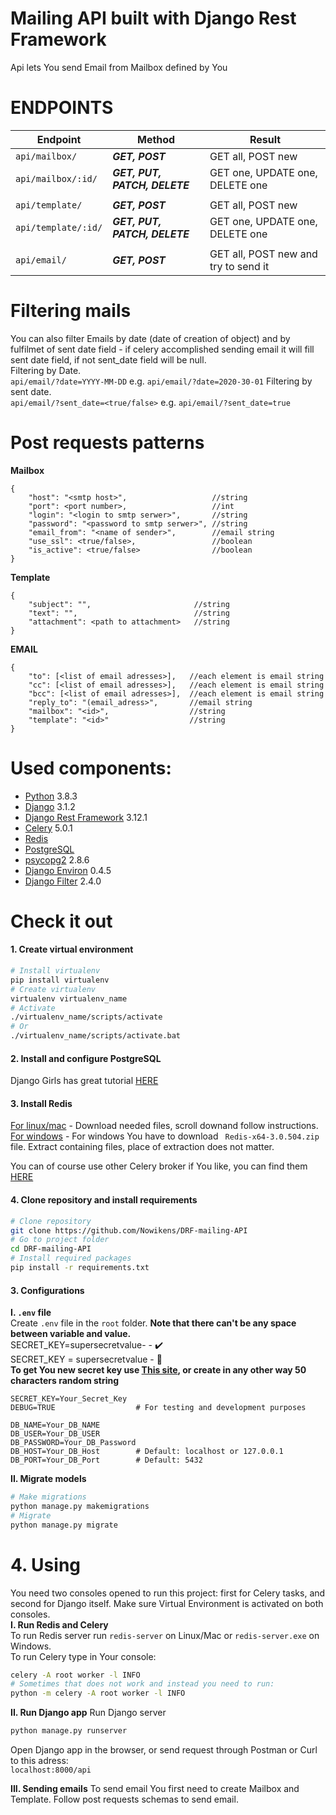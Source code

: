 # Mailing API built with Django Rest Framework
Api lets You send Email from Mailbox defined by You

# ENDPOINTS
Endpoint            |Method            |Result
-- | -- | --
`api/mailbox/`|***GET, POST***| GET all, POST new
`api/mailbox/:id/`|***GET, PUT, PATCH, DELETE***|GET one, UPDATE one, DELETE one
| |
`api/template/`|***GET, POST***| GET all, POST new
`api/template/:id/`|***GET, PUT, PATCH, DELETE*** |GET one, UPDATE one, DELETE one
 | |
`api/email/`|***GET, POST***|GET all, POST new and try to send it
# Filtering mails
You can also filter Emails by date (date of creation of object) and by fulfilmet of sent date field - if celery accomplished sending email it will fill sent date field, if not sent_date field will be null.\
Filtering by Date.\
`api/email/?date=YYYY-MM-DD` e.g. `api/email/?date=2020-30-01`
Filtering by sent date.\
`api/email/?sent_date=<true/false>` e.g. `api/email/?sent_date=true`
# Post requests patterns
**Mailbox**
```
{
    "host": "<smtp host>",                   //string
    "port": <port number>,                   //int
    "login": "<login to smtp serwer>",       //string
    "password": "<password to smtp serwer>", //string
    "email_from": "<name of sender>",        //email string
    "use_ssl": <true/false>,                 //boolean
    "is_active": <true/false>                //boolean
}
```
**Template**
```
{
    "subject": "",                       //string
    "text": "",                          //string
    "attachment": <path to attachment>   //string
}
```
**EMAIL**
```
{
    "to": [<list of email adresses>],   //each element is email string
    "cc": [<list of email adresses>],   //each element is email string
    "bcc": [<list of email adresses>],  //each element is email string
    "reply_to": "(email_adress>",       //email string
    "mailbox": "<id>",                  //string
    "template": "<id>"                  //string
}
```
# Used components:
- [Python](https://www.python.org/) 3.8.3
- [Django](https://www.djangoproject.com/) 3.1.2
- [Django Rest Framework](https://www.django-rest-framework.org/) 3.12.1
- [Celery](https://docs.celeryproject.org/en/stable/#) 5.0.1
- [Redis](https://redis.io/)
- [PostgreSQL](https://www.postgresql.org/)
- [psycopg2](https://www.psycopg.org/) 2.8.6
- [Django Environ](https://django-environ.readthedocs.io/en/latest) 0.4.5
- [Django Filter](https://django-filter.readthedocs.io/en/stable) 2.4.0

# Check it out
#### 1. Create virtual environment
```bash
# Install virtualenv
pip install virtualenv
# Create virtualenv
virtualenv virtualenv_name
# Activate
./virtualenv_name/scripts/activate
# Or
./virtualenv_name/scripts/activate.bat
```
#### 2. Install and configure PostgreSQL
Django Girls has great tutorial [HERE](https://tutorial-extensions.djangogirls.org/en/optional_postgresql_installation)
#### 3. Install Redis
[For linux/mac](https://redis.io/download) - Download needed files, scroll downand follow instructions.\
[For windows](https://github.com/microsoftarchive/redis/releases/tag/win-3.0.504) - For windows You have to download ` Redis-x64-3.0.504.zip` file. Extract containing files, place of extraction does not matter.

You can of course use other Celery broker if You like, you can find them [HERE](https://docs.celeryproject.org/en/stable/getting-started/brokers/)
#### 4. Clone repository and install requirements
```bash
# Clone repository
git clone https://github.com/Nowikens/DRF-mailing-API
# Go to project folder
cd DRF-mailing-API
# Install required packages
pip install -r requirements.txt
```


#### 3. Configurations
**I. `.env` file**\
Create `.env` file in the `root` folder.
**Note that there can't be any space between variable and value.**\
SECRET_KEY=supersecretvalue- - :heavy_check_mark:\
SECRET_KEY = supersecretvalue - :no_entry_sign:\
**To get You new secret key use [This site](https://djecrety.ir/), or create in any other way 50 characters random string**
```
SECRET_KEY=Your_Secret_Key
DEBUG=TRUE                  # For testing and development purposes

DB_NAME=Your_DB_NAME
DB_USER=Your_DB_USER
DB_PASSWORD=Your_DB_Password
DB_HOST=Your_DB_Host        # Default: localhost or 127.0.0.1
DB_PORT=Your_DB_Port        # Default: 5432
```

**II. Migrate models**
```bash
# Make migrations
python manage.py makemigrations
# Migrate
python manage.py migrate
```


# 4. Using
You need two consoles opened to run this project: first for Celery tasks, and second for Django itself. Make sure Virtual Environment is activated on both consoles.\
**I. Run Redis and Celery**\
To run Redis server run `redis-server` on Linux/Mac or `redis-server.exe` on Windows.\
To run Celery type in Your console:
```bash
celery -A root worker -l INFO
# Sometimes that does not work and instead you need to run:
python -m celery -A root worker -l INFO
```


**II. Run Django app**
Run Django server
```bash
python manage.py runserver
```
Open Django app in the browser, or send request through Postman or Curl to this adress:\
`localhost:8000/api`

**III. Sending emails**
To send email You first need to create Mailbox and Template. Follow post requests schemas to send email.
